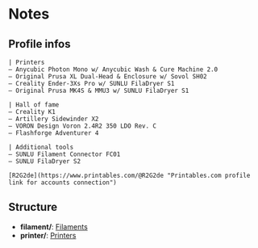 # Notes

## Profile infos

```text
| Printers
– Anycubic Photon Mono w/ Anycubic Wash & Cure Machine 2.0
– Original Prusa XL Dual-Head & Enclosure w/ Sovol SH02
– Creality Ender-3Xs Pro w/ SUNLU FilaDryer S1
– Original Prusa MK4S & MMU3 w/ SUNLU FilaDryer S1

| Hall of fame
– Creality K1
– Artillery Sidewinder X2
– VORON Design Voron 2.4R2 350 LDO Rev. C
– Flashforge Adventurer 4

| Additional tools
– SUNLU Filament Connector FC01
– SUNLU FilaDryer S2

[R2G2de](https://www.printables.com/@R2G2de "Printables.com profile link for accounts connection")
```

## Structure

- **filament/**: [Filaments](./filament/README.md)
- **printer/**: [Printers](./printer/README.md)
